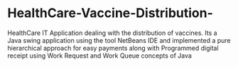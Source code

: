 # HealthCare-Vaccine-Distribution-
HealthCare IT Application dealing with the distribution of vaccines. Its a Java swing application using the tool NetBeans IDE and implemented a pure hierarchical approach for easy payments along with Programmed digital receipt using Work Request and Work Queue concepts of Java
